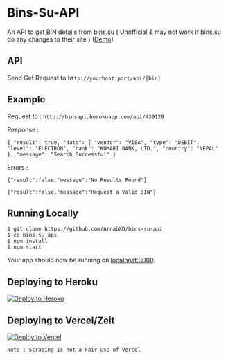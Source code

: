 # Bins-Su-API

An API to get BIN details from bins.su ( Unofficial &amp; may not work if bins.su do any changes to their site ) ([Demo](http://binsapi.herokuapp.com/))

## API

Send Get Request to `http://yourhost:port/api/{bin}`

## Example

Request to : `http://binsapi.herokuapp.com/api/439129`

Response : 

`
{ "result": true, "data": { "vendor": "VISA", "type": "DEBIT", "level": "ELECTRON", "bank": "KUMARI BANK, LTD.", "country": "NEPAL" }, "message": "Search Successful" }
`

Errors :

`{"result":false,"message":"No Results Found"}`

`{"result":false,"message":"Request a Valid BIN"}`

## Running Locally

```
$ git clone https://github.com/ArnabXD/bins-su-api
$ cd bins-su-api
$ npm install 
$ npm start
```

Your app should now be running on [localhost:3000](http://localhost:3000/).

## Deploying to Heroku

[![Deploy to Heroku](https://www.herokucdn.com/deploy/button.png)](https://heroku.com/deploy)

## Deploying to Vercel/Zeit

[![Deploy to Vercel](/button)](/import/project?template=https://github.com/ArnabXD/bins-su-api)

`Note : Scraping is not a Fair use of Vercel`
